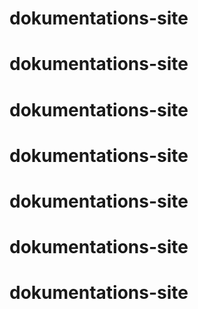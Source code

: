 # dokumentations-site
# dokumentations-site
# dokumentations-site
# dokumentations-site
# dokumentations-site
# dokumentations-site
# dokumentations-site
